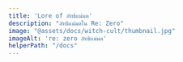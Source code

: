 ```yaml
---
title: 'Lore of ลัทธิแม่มด'
description: "ลัทธิแม่มดใน Re: Zero"
image: "@assets/docs/witch-cult/thumbnail.jpg"
imageAlt: 're: zero ลัทธิแม่มด'
helperPath: "/docs"
---
```

